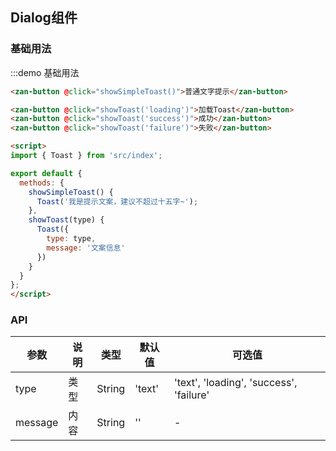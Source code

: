 <style>
@component-namespace demo {
  @b toast {
    .zan-button {
      margin: 15px;
    }
  }
}
</style>

<script>
import { Toast } from 'src/index';

export default {
  methods: {
    showSimpleToast() {
      Toast('我是提示文案，建议不超过十五字~');
    },
    showToast(type) {
      Toast({
        type: type,
        message: '文案信息'
      })
    }
  }
};
</script>

## Dialog组件

### 基础用法

:::demo 基础用法
```html
<zan-button @click="showSimpleToast()">普通文字提示</zan-button>

<zan-button @click="showToast('loading')">加载Toast</zan-button>
<zan-button @click="showToast('success')">成功</zan-button>
<zan-button @click="showToast('failure')">失败</zan-button>

<script>
import { Toast } from 'src/index';

export default {
  methods: {
    showSimpleToast() {
      Toast('我是提示文案，建议不超过十五字~');
    },
    showToast(type) {
      Toast({
        type: type,
        message: '文案信息'
      })
    }
  }
};
</script>
```


### API

| 参数       | 说明      | 类型       | 默认值       | 可选值       |
|-----------|-----------|-----------|-------------|-------------|
| type | 类型 | String  | 'text' | 'text', 'loading', 'success', 'failure'  |
| message | 内容 | String  | '' | - |
